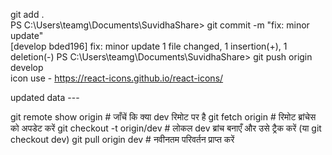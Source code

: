 git add .
<br>
PS C:\Users\teamg\Documents\SuvidhaShare> git commit -m "fix: minor update" <br>
[develop bded196] fix: minor update
 1 file changed, 1 insertion(+), 1 deletion(-)
PS C:\Users\teamg\Documents\SuvidhaShare> git push origin develop <br>
icon use - https://react-icons.github.io/react-icons/ <be>




updated data --- 


git remote show origin # जाँचें कि क्या dev रिमोट पर है
git fetch origin      # रिमोट ब्रांचेस को अपडेट करें
git checkout -t origin/dev # लोकल dev ब्रांच बनाएँ और उसे ट्रैक करें (या git checkout dev)
git pull origin dev  # नवीनतम परिवर्तन प्राप्त करें
